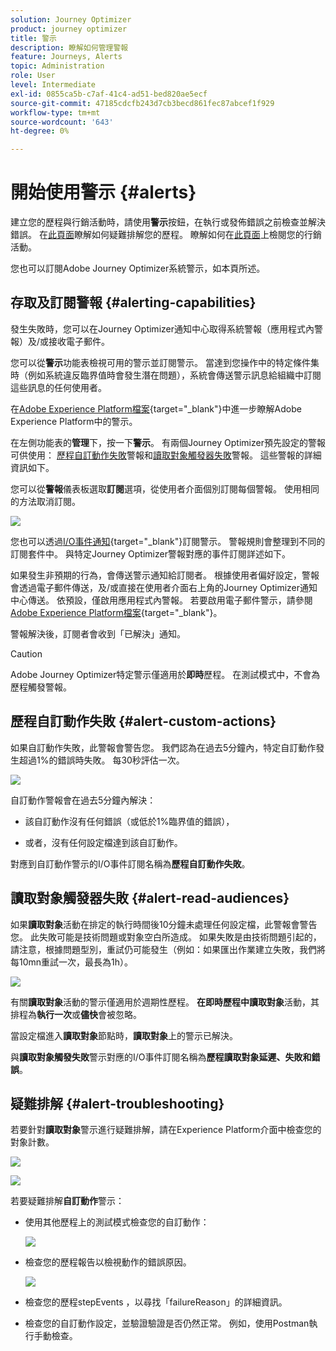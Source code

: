 ```yaml
---
solution: Journey Optimizer
product: journey optimizer
title: 警示
description: 瞭解如何管理警報
feature: Journeys, Alerts
topic: Administration
role: User
level: Intermediate
exl-id: 0855ca5b-c7af-41c4-ad51-bed820ae5ecf
source-git-commit: 47185cdcfb243d7cb3becd861fec87abcef1f929
workflow-type: tm+mt
source-wordcount: '643'
ht-degree: 0%

---
```


# 開始使用警示 {#alerts}

建立您的歷程與行銷活動時，請使用&#x200B;**警示**&#x200B;按鈕，在執行或發佈錯誤之前檢查並解決錯誤。 在[此頁面](../building-journeys/troubleshooting.md)瞭解如何疑難排解您的歷程。 瞭解如何在[此頁面](../campaigns/review-activate-campaign.md)上檢閱您的行銷活動。

您也可以訂閱Adobe Journey Optimizer系統警示，如本頁所述。

## 存取及訂閱警報 {#alerting-capabilities}

發生失敗時，您可以在Journey Optimizer通知中心取得系統警報（應用程式內警報）及/或接收電子郵件。

您可以從&#x200B;**警示**&#x200B;功能表檢視可用的警示並訂閱警示。 當達到您操作中的特定條件集時（例如系統違反臨界值時會發生潛在問題），系統會傳送警示訊息給組織中訂閱這些訊息的任何使用者。

<!--These messages can repeat over a pre-defined time interval until the alert has been resolved.-->

在[Adobe Experience Platform檔案](https://experienceleague.adobe.com/docs/experience-platform/observability/alerts/overview.html?lang=zh-Hant){target="_blank"}中進一步瞭解Adobe Experience Platform中的警示。

在左側功能表的&#x200B;**管理**&#x200B;下，按一下&#x200B;**警示**。 有兩個Journey Optimizer預先設定的警報可供使用： [歷程自訂動作失敗](#alert-custom-actions)警報和[讀取對象觸發器失敗](#alert-read-audiences)警報。 這些警報的詳細資訊如下。

您可以從&#x200B;**警報**&#x200B;儀表板選取&#x200B;**訂閱**&#x200B;選項，從使用者介面個別訂閱每個警報。 使用相同的方法取消訂閱。

![](assets/alert-subscribe.png)

您也可以透過[I/O事件通知](https://experienceleague.adobe.com/docs/experience-platform/observability/alerts/subscribe.html){target="_blank"}訂閱警示。 警報規則會整理到不同的訂閱套件中。 與特定Journey Optimizer警報對應的事件訂閱詳述如下。

如果發生非預期的行為，會傳送警示通知給訂閱者。 根據使用者偏好設定，警報會透過電子郵件傳送，及/或直接在使用者介面右上角的Journey Optimizer通知中心傳送。 依預設，僅啟用應用程式內警報。 若要啟用電子郵件警示，請參閱[Adobe Experience Platform檔案](https://experienceleague.adobe.com/docs/experience-platform/observability/alerts/ui.html#enable-email-alerts){target="_blank"}。

警報解決後，訂閱者會收到「已解決」通知。

>[!CAUTION]
>
>Adobe Journey Optimizer特定警示僅適用於&#x200B;**即時**&#x200B;歷程。 在測試模式中，不會為歷程觸發警報。

## 歷程自訂動作失敗 {#alert-custom-actions}

如果自訂動作失敗，此警報會警告您。 我們認為在過去5分鐘內，特定自訂動作發生超過1%的錯誤時失敗。 每30秒評估一次。

![](assets/alerts-custom-action.png)

自訂動作警報會在過去5分鐘內解決：

* 該自訂動作沒有任何錯誤（或低於1%臨界值的錯誤），

* 或者，沒有任何設定檔達到該自訂動作。

對應到自訂動作警示的I/O事件訂閱名稱為&#x200B;**歷程自訂動作失敗**。

## 讀取對象觸發器失敗 {#alert-read-audiences}

如果&#x200B;**讀取對象**&#x200B;活動在排定的執行時間後10分鐘未處理任何設定檔，此警報會警告您。 此失敗可能是技術問題或對象空白所造成。 如果失敗是由技術問題引起的，請注意，根據問題型別，重試仍可能發生（例如：如果匯出作業建立失敗，我們將每10mn重試一次，最長為1h）。

![](assets/alerts1.png)

有關&#x200B;**讀取對象**&#x200B;活動的警示僅適用於週期性歷程。 **在即時歷程中讀取對象**&#x200B;活動，其排程為&#x200B;**執行一次**&#x200B;或&#x200B;**儘快**&#x200B;會被忽略。

當設定檔進入&#x200B;**讀取對象**&#x200B;節點時，**讀取對象**&#x200B;上的警示已解決。

與&#x200B;**讀取對象觸發失敗**&#x200B;警示對應的I/O事件訂閱名稱為&#x200B;**歷程讀取對象延遲、失敗和錯誤**。

## 疑難排解 {#alert-troubleshooting}

若要針對&#x200B;**讀取對象**&#x200B;警示進行疑難排解，請在Experience Platform介面中檢查您的對象計數。

![](assets/alert-troubleshooting-0.png)

![](assets/alert-troubleshooting-1.png)

若要疑難排解&#x200B;**自訂動作**&#x200B;警示：

* 使用其他歷程上的測試模式檢查您的自訂動作：

  ![](assets/alert-troubleshooting-2.png)

* 檢查您的歷程報告以檢視動作的錯誤原因。

  ![](assets/alert-troubleshooting-3.png)

* 檢查您的歷程stepEvents ，以尋找「failureReason」的詳細資訊。

* 檢查您的自訂動作設定，並驗證驗證是否仍然正常。 例如，使用Postman執行手動檢查。
